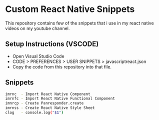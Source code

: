 # Custom React Native Snippets 
This repository contains few of the snippets that i use in my react native videos on my youtube channel. 

## Setup Instructions (VSCODE)

- Open Visual Studio Code 
- CODE > PREFERENCES > USER SNIPPETS > javascriptreact.json
- Copy the code from this repository into that file. 

## Snippets 
```sh
imrnc  - Import React Native Component
imrnfc - Import React Native Functional Component
imnrcp - Create Panresponder.create
imrnss - Create React Native Style Sheet
clog   - console.log("$1")
```